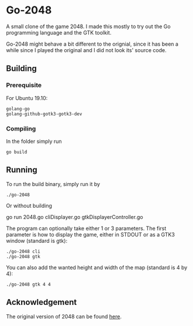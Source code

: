 # Go-2048

A small clone of the game 2048. I made this mostly to try out the Go programming language and the GTK toolkit.

Go-2048 might behave a bit different to the orignial, since it has been a while since I played the original and I did not look its' source code.

## Building

### Prerequisite

For Ubuntu 19.10:

    golang-go
    golang-github-gotk3-gotk3-dev

### Compiling 

In the folder simply run 

    go build

## Running

To run the build binary, simply run it by

    ./go-2048

Or without building 

   go run 2048.go cliDisplayer.go gtkDisplayerController.go

The program can optionally take either 1 or 3 parameters. The first parameter is how to display the game, either in STDOUT or as a GTK3 window (standard is gtk):

    ./go-2048 cli
    ./go-2048 gtk

You can also add the wanted height and width of the map (standard is 4 by 4):

    ./go-2048 gtk 4 4

## Acknowledgement

The original version of 2048 can be found [here](https://github.com/gabrielecirulli/2048). 
